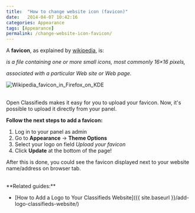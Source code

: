 ```yaml
---
title:  "How to change website icon (favicon)"
date:   2014-04-07 10:42:16
categories: Appearance
tags: [Appearance]
permalink: /change-website-icon-favicon/
---
```


A **favicon**, as explained by [wikipedia](http://en.wikipedia.org/wiki/Favicon), is:

_is a file containing one or more small icons, most commonly 16×16 pixels,_

_associated with a particular Web site or Web page._

![Wikipedia_favicon_in_Firefox_on_KDE](//open-classifieds.com/wp-content/uploads/2014/04/Wikipedia_favicon_in_Firefox_on_KDE.png)

<br>
Open Classifieds makes it easy for you to upload your favicon. Now, it's possible to upload it directly from your panel.

**Follow the next steps to add a favicon:** 

1. Log in to your panel as admin
2. Go to **Appearance** -> **Theme Options**
3. Select your logo on field _Upload your favicon_
4. Click **Update** at the bottom of the page!

After this is done, you could see the favicon displayed next to your website name/address on browser tab.

<br>
**Related guides:**

* [How to Add a Logo to Your Classifieds Website]({{ site.baseurl }}/add-logo-classifieds-website/)

